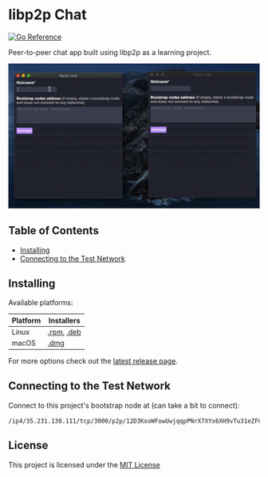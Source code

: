 # libp2p Chat

<a href="https://pkg.go.dev/github.com/FelipeRosa/go-libp2p-chat/go-node"><img src="https://pkg.go.dev/badge/github.com/FelipeRosa/go-libp2p-chat/go-node.svg" alt="Go Reference"></a>

Peer-to-peer chat app built using libp2p as a learning project.

<img
    alt="Application usage gif"
    src="docs/readme-gif.gif"
    width="640px"
/>

## Table of Contents

- [Installing](#installing)
- [Connecting to the Test Network](#connecting-to-the-test-network)

## Installing

Available platforms:

| Platform | Installers |
|----------|------------|
| Linux    | [.rpm](https://github.com/FelipeRosa/go-libp2p-chat/releases/download/v0.1.0/libp2p-chat-0.1.0-1.x86_64.rpm), [.deb](https://github.com/FelipeRosa/go-libp2p-chat/releases/download/v0.1.0/libp2p-chat_0.1.0_amd64.deb)|
| macOS    | [.dmg](https://github.com/FelipeRosa/go-libp2p-chat/releases/download/v0.1.0/libp2p-chat_macos-x64.dmg)|

For more options check out the [latest release page](https://github.com/FelipeRosa/go-libp2p-chat/releases/latest).

## Connecting to the Test Network

Connect to this project's bootstrap node at (can take a bit to connect):

```
/ip4/35.231.130.111/tcp/3000/p2p/12D3KooWFowUwjqqpPNrX7XYx6XH9vTu31eZFC59QLBQynpqE1u4
```

## License

This project is licensed under the [MIT License]

[MIT License]: https://github.com/FelipeRosa/go-libp2p-chat/blob/main/LICENSE

